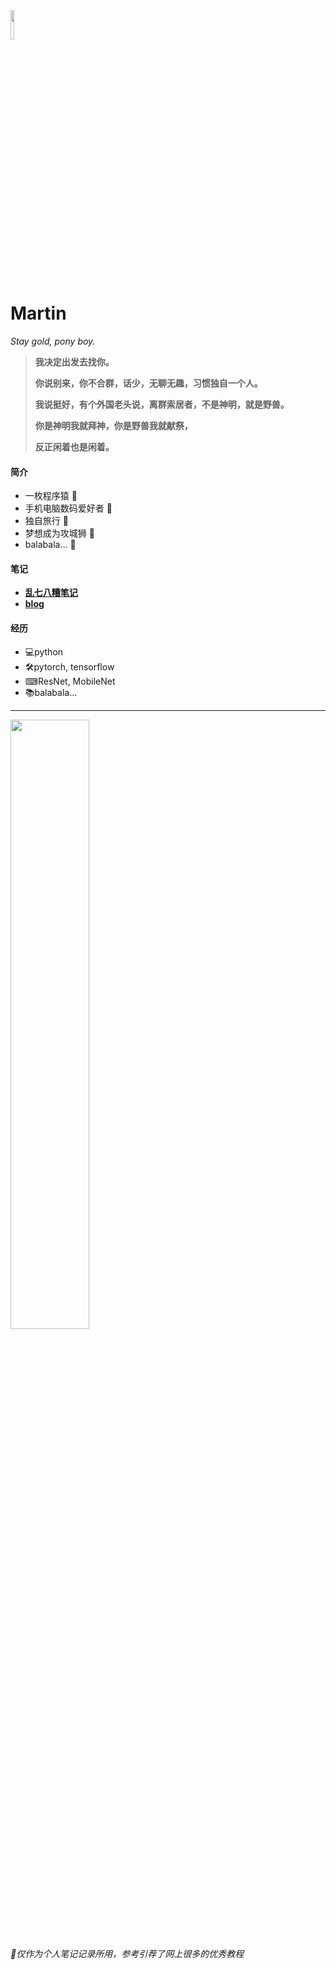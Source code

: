 <img src="https://cdn.jsdelivr.net/gh/lblbk/picgo/work/20201224164001.png" width="11%" height="11%" >

# **Martin**

*Stay gold, pony boy.*

> **我决定出发去找你。**
>
> **你说别来，你不合群，话少，无聊无趣，习惯独自一个人。**
>
> **我说挺好，有个外国老头说，离群索居者，不是神明，就是野兽。**
>
> **你是神明我就拜神，你是野兽我就献祭，**
>
> **反正闲着也是闲着。**



#### 简介
- 一枚程序猿 :monkey:
- 手机电脑数码爱好者 :iphone:
- 独自旅行 🚆
- 梦想成为攻城狮 🍋
- balabala... :book:

#### 笔记

- **[乱七八糟笔记](https://lblbk.github.io/lblbk)**
- **[blog](https://lblbk.github.io/blog)**

#### 经历

- 💻python
- 🛠pytorch, tensorflow
- ⌨ResNet, MobileNet
- 📚balabala...

***

<img src="https://cdn.jsdelivr.net/gh/lblbk/picgo/img/default1.jpg" width="50%" height="50%" >

*🎉仅作为个人笔记记录所用，参考引荐了网上很多的优秀教程*

